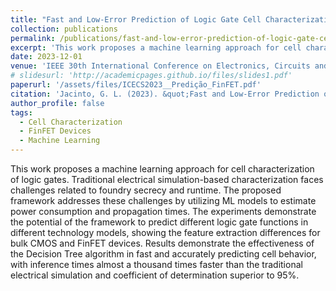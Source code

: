 ```yaml
---
title: "Fast and Low-Error Prediction of Logic Gate Cell Characterization"
collection: publications
permalink: /publications/fast-and-low-error-prediction-of-logic-gate-cell-characterization
excerpt: 'This work proposes a machine learning approach for cell characterization of logic gates.'
date: 2023-12-01
venue: 'IEEE 30th International Conference on Electronics, Circuits and Systems (ICECS)'
# slidesurl: 'http://academicpages.github.io/files/slides1.pdf'
paperurl: '/assets/files/ICECS2023__Predição_FinFET.pdf'
citation: 'Jacinto, G. L. (2023). &quot;Fast and Low-Error Prediction of Logic Gate Cell Characterization.&quot; <i>IEEE 30th International Conference on Electronics, Circuits and Systems (ICECS)</i>.'
author_profile: false
tags:
  - Cell Characterization
  - FinFET Devices
  - Machine Learning 
---
```


This work proposes a machine learning approach for cell characterization of logic gates. Traditional electrical simulation-based characterization faces challenges related to foundry secrecy and runtime. The proposed framework addresses these challenges by utilizing ML models to estimate power consumption and propagation times. The experiments demonstrate the potential of the framework to predict different logic gate functions in different technology models, showing the feature extraction differences for bulk CMOS and FinFET devices. Results demonstrate the effectiveness of the Decision Tree algorithm in fast and accurately predicting cell behavior, with inference times almost a thousand times faster than the traditional electrical simulation and coefficient of determination superior to 95%.